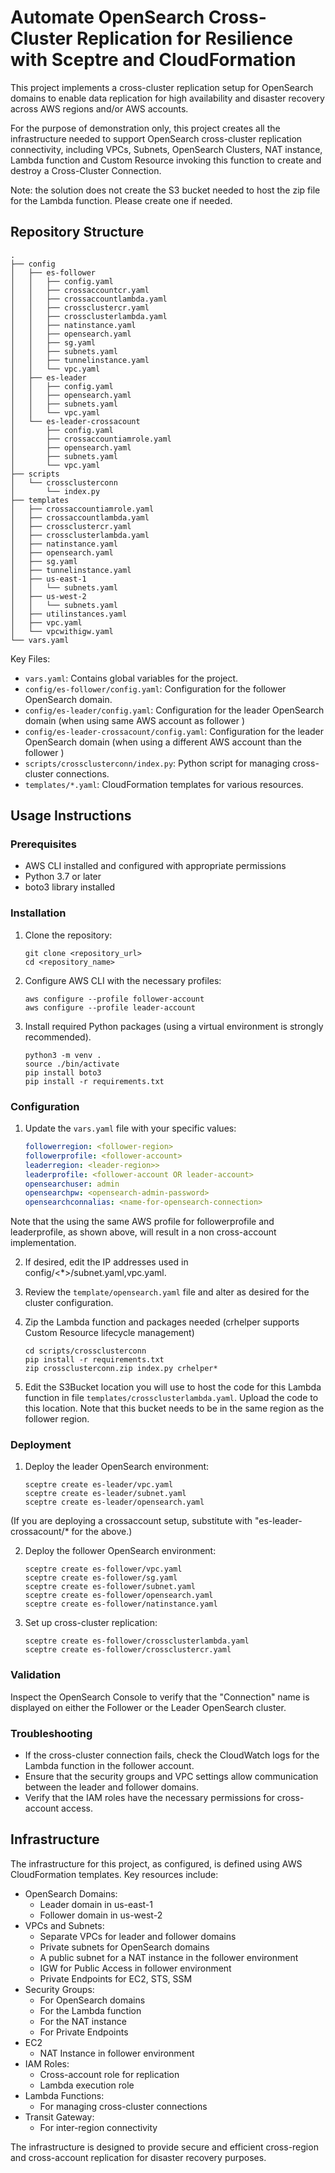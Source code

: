 # Automate OpenSearch Cross-Cluster Replication for Resilience with Sceptre and CloudFormation

This project implements a cross-cluster replication setup for OpenSearch domains to enable data replication for high availability and disaster recovery across AWS regions and/or AWS accounts.

For the purpose of demonstration only, this project creates all the infrastructure needed to support OpenSearch cross-cluster replication connectivity, including VPCs, Subnets, OpenSearch Clusters, NAT instance, Lambda function and Custom Resource invoking this function to create and destroy a Cross-Cluster Connection.

Note: the solution does not create the S3 bucket needed to host the zip file for the Lambda function. Please create one if needed.

## Repository Structure

```
.
├── config
│   ├── es-follower
│   │   ├── config.yaml
│   │   ├── crossaccountcr.yaml
│   │   ├── crossaccountlambda.yaml
│   │   ├── crossclustercr.yaml
│   │   ├── crossclusterlambda.yaml
│   │   ├── natinstance.yaml
│   │   ├── opensearch.yaml
│   │   ├── sg.yaml
│   │   ├── subnets.yaml
│   │   ├── tunnelinstance.yaml
│   │   └── vpc.yaml
│   ├── es-leader
│   │   ├── config.yaml
│   │   ├── opensearch.yaml
│   │   ├── subnets.yaml
│   │   └── vpc.yaml
│   └── es-leader-crossacount
│       ├── config.yaml
│       ├── crossaccountiamrole.yaml
│       ├── opensearch.yaml
│       ├── subnets.yaml
│       └── vpc.yaml
├── scripts
│   └── crossclusterconn
│       └── index.py
├── templates
│   ├── crossaccountiamrole.yaml
│   ├── crossaccountlambda.yaml
│   ├── crossclustercr.yaml
│   ├── crossclusterlambda.yaml
│   ├── natinstance.yaml
│   ├── opensearch.yaml
│   ├── sg.yaml
│   ├── tunnelinstance.yaml
│   ├── us-east-1
│   │   └── subnets.yaml
│   ├── us-west-2
│   │   └── subnets.yaml
│   ├── utilinstances.yaml
│   ├── vpc.yaml
│   └── vpcwithigw.yaml
└── vars.yaml
```

Key Files:
- `vars.yaml`: Contains global variables for the project.
- `config/es-follower/config.yaml`: Configuration for the follower OpenSearch domain.
- `config/es-leader/config.yaml`: Configuration for the leader OpenSearch domain (when using same AWS account as follower )
- `config/es-leader-crossacount/config.yaml`: Configuration for the leader OpenSearch domain (when using a different AWS account than the follower )
- `scripts/crossclusterconn/index.py`: Python script for managing cross-cluster connections.
- `templates/*.yaml`: CloudFormation templates for various resources.

## Usage Instructions

### Prerequisites

- AWS CLI installed and configured with appropriate permissions
- Python 3.7 or later
- boto3 library installed

### Installation

1. Clone the repository:
   ```
   git clone <repository_url>
   cd <repository_name>
   ```
2. Configure AWS CLI with the necessary profiles:
   ```
   aws configure --profile follower-account
   aws configure --profile leader-account
   ```

3. Install required Python packages (using a virtual environment is strongly recommended).
   ```
   python3 -m venv .
   source ./bin/activate
   pip install boto3
   pip install -r requirements.txt
   ```

### Configuration

1. Update the `vars.yaml` file with your specific values:
   ```yaml
   followerregion: <follower-region>
   followerprofile: <follower-account>
   leaderregion: <leader-region>>
   leaderprofile: <follower-account OR leader-account>
   opensearchuser: admin
   opensearchpw: <opensearch-admin-password>
   opensearchconnalias: <name-for-opensearch-connection>
   ```
Note that the using the same AWS profile for followerprofile and leaderprofile, as shown above, will result in a non cross-account implementation.

2. If desired, edit the IP addresses used in config/<*>/subnet.yaml,vpc.yaml.

2. Review the `template/opensearch.yaml` file and alter as desired for the cluster configuration.

3. Zip the Lambda function and packages needed (crhelper supports Custom Resource lifecycle management)
   ```
   cd scripts/crossclusterconn
   pip install -r requirements.txt
   zip crossclusterconn.zip index.py crhelper*
   ```

4. Edit the S3Bucket location you will use to host the code for this Lambda function in file `templates/crossclusterlambda.yaml`. Upload the code to this location. Note that this bucket needs to be in the same region as the follower region.

### Deployment

1. Deploy the leader OpenSearch environment:
   ```
   sceptre create es-leader/vpc.yaml
   sceptre create es-leader/subnet.yaml
   sceptre create es-leader/opensearch.yaml
   ```

(If you are deploying a crossaccount setup, substitute with "es-leader-crossacount/* for the above.)

2. Deploy the follower OpenSearch environment:
   ```
   sceptre create es-follower/vpc.yaml
   sceptre create es-follower/sg.yaml
   sceptre create es-follower/subnet.yaml
   sceptre create es-follower/opensearch.yaml
   sceptre create es-follower/natinstance.yaml
   ```

3. Set up cross-cluster replication:
   ```
   sceptre create es-follower/crossclusterlambda.yaml
   sceptre create es-follower/crossclustercr.yaml
   ```

### Validation

Inspect the OpenSearch Console to verify that the "Connection" name is displayed on either the Follower or the Leader OpenSearch cluster.

### Troubleshooting

- If the cross-cluster connection fails, check the CloudWatch logs for the Lambda function in the follower account.
- Ensure that the security groups and VPC settings allow communication between the leader and follower domains.
- Verify that the IAM roles have the necessary permissions for cross-account access.


## Infrastructure

The infrastructure for this project, as configured, is defined using AWS CloudFormation templates. Key resources include:

- OpenSearch Domains:
  - Leader domain in us-east-1
  - Follower domain in us-west-2
- VPCs and Subnets:
  - Separate VPCs for leader and follower domains
  - Private subnets for OpenSearch domains
  - A public subnet for a NAT instance in the follower environment
  - IGW for Public Access in follower environment
  - Private Endpoints for EC2, STS, SSM
- Security Groups:
  - For OpenSearch domains
  - For the Lambda function
  - For the NAT instance
  - For Private Endpoints
- EC2
  - NAT Instance in follower environment
- IAM Roles:
  - Cross-account role for replication
  - Lambda execution role
- Lambda Functions:
  - For managing cross-cluster connections
- Transit Gateway:
  - For inter-region connectivity

The infrastructure is designed to provide secure and efficient cross-region and cross-account replication for disaster recovery purposes.
